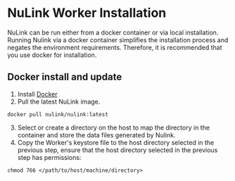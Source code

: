 # NuLink Worker Installation

NuLink can be run either from a docker container or via local installation. Running Nulink via a docker container simplifies the installation process and negates the environment requirements. Therefore, it is recommended that you use docker for installation.


## Docker install and update

1. Install [Docker](https://docs.docker.com/get-docker/)
2. Pull the latest NuLink image.
```shell
docker pull nulink/nulink:latest
```

3. Select or create a directory on the host to map the directory in the container and store the data files generated by Nulink.
4. Copy the Worker's keystore file to the host directory selected in the previous step, ensure that the host directory selected in the previous step has permissions:
```shell
chmod 766 </path/to/host/machine/directory>
```
